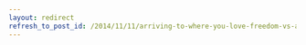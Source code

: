 ```yaml
---
layout: redirect
refresh_to_post_id: /2014/11/11/arriving-to-where-you-love-freedom-vs-agency
---
```

